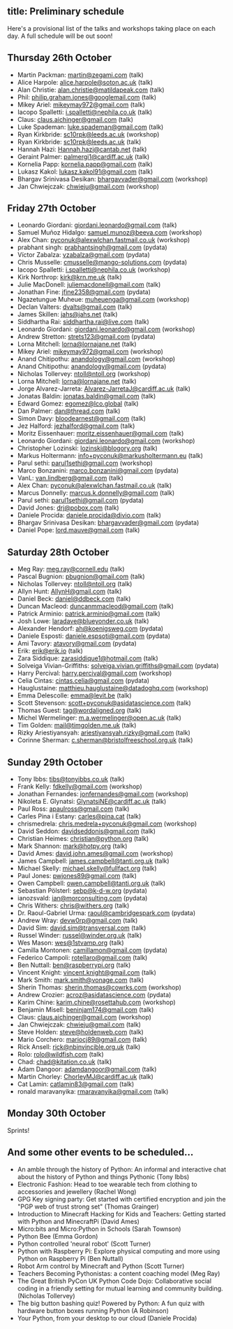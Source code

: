 title: Preliminary schedule
---

Here's a provisional list of the talks and workshops taking place on each day.  A full schedule will be out soon!

## Thursday 26th October
 * Martin Packman: martin@zegami.com (talk)
 * Alice Harpole: alice.harpole@soton.ac.uk (talk)
 * Alan Christie: alan.christie@matildapeak.com (talk)
 * Phil: philip.graham.jones@googlemail.com (talk)
 * Mikey Ariel: mikeymay972@gmail.com (talk)
 * Iacopo Spalletti: i.spalletti@nephila.co.uk (talk)
 * Claus: claus.aichinger@gmail.com (talk)
 * Luke Spademan: luke.spademan@gmail.com (talk)
 * Ryan Kirkbride: sc10rpk@leeds.ac.uk (workshop)
 * Ryan Kirkbride: sc10rpk@leeds.ac.uk (talk)
 * Hannah Hazi: Hannah.hazi@cantab.net (talk)
 * Geraint Palmer: palmergi1@cardiff.ac.uk (talk)
 * Kornelia Papp: kornelia.papp@gmail.com (talk)
 * Lukasz Kakol: lukasz.kakol91@gmail.com (talk)
 * Bhargav Srinivasa Desikan: bhargavvader@gmail.com (workshop)
 * Jan Chwiejczak: chwieju@gmail.com (workshop)

## Friday 27th October
 * Leonardo Giordani: giordani.leonardo@gmail.com (talk)
 * Samuel Muñoz Hidalgo: samuel.munoz@beeva.com (workshop)
 * Alex Chan: pyconuk@alexwlchan.fastmail.co.uk (workshop)
 * prabhant singh: prabhantsingh@gmail.com (pydata)
 * Víctor Zabalza: vzabalza@gmail.com (pydata)
 * Chris Musselle: cmusselle@mango-solutions.com (pydata)
 * Iacopo Spalletti: i.spalletti@nephila.co.uk (workshop)
 * Kirk Northrop: kirk@krn.me.uk (talk)
 * Julie MacDonell: juliemacdonell@gmail.com (talk)
 * Jonathan Fine: jfine2358@gmail.com (pydata)
 * Ngazetungue Muheue: muheuenga@gmail.com (workshop)
 * Declan Valters: dvalts@gmail.com (talk)
 * James Skillen: jahs@jahs.net (talk)
 * Siddhartha Rai: siddhartha.rai@live.com (talk)
 * Leonardo Giordani: giordani.leonardo@gmail.com (workshop)
 * Andrew Stretton: strets123@gmail.com (pydata)
 * Lorna Mitchell: lorna@lornajane.net (talk)
 * Mikey Ariel: mikeymay972@gmail.com (workshop)
 * Anand Chitipothu: anandology@gmail.com (workshop)
 * Anand Chitipothu: anandology@gmail.com (pydata)
 * Nicholas Tollervey: ntoll@ntoll.org (workshop)
 * Lorna Mitchell: lorna@lornajane.net (talk)
 * Jorge Alvarez-Jarreta: Alvarez-JarretaJ@cardiff.ac.uk (talk)
 * Jonatas Baldin: jonatas.baldin@gmail.com (talk)
 * Edward Gomez: egomez@lco.global (talk)
 * Dan Palmer: dan@thread.com (talk)
 * Simon Davy: bloodearnest@gmail.com (talk)
 * Jez Halford: jezhalford@gmail.com (talk)
 * Moritz Eissenhauer: moritz.eissenhauer@gmail.com (talk)
 * Leonardo Giordani: giordani.leonardo@gmail.com (workshop)
 * Christopher Lozinski: lozinski@blogory.org (talk)
 * Markus Holtermann: info+pyconuk@markusholtermann.eu (talk)
 * Parul sethi: parul1sethi@gmail.com (workshop)
 * Marco Bonzanini: marco.bonzanini@gmail.com (pydata)
 * VanL: van.lindberg@gmail.com (talk)
 * Alex Chan: pyconuk@alexwlchan.fastmail.co.uk (talk)
 * Marcus Donnelly: marcus.k.donnelly@gmail.com (talk)
 * Parul sethi: parul1sethi@gmail.com (pydata)
 * David Jones: drj@pobox.com (talk)
 * Daniele Procida: daniele.procida@divio.com (talk)
 * Bhargav Srinivasa Desikan: bhargavvader@gmail.com (pydata)
 * Daniel Pope: lord.mauve@gmail.com (talk)

## Saturday 28th October
 * Meg Ray: meg.ray@cornell.edu (talk)
 * Pascal Bugnion: pbugnion@gmail.com (talk)
 * Nicholas Tollervey: ntoll@ntoll.org (talk)
 * Allyn Hunt: AllynH@gmail.com (talk)
 * Daniel Beck: daniel@ddbeck.com (talk)
 * Duncan Macleod: duncanmmacleod@gmail.com (talk)
 * Patrick Arminio: patrick.arminio@gmail.com (talk)
 * Josh Lowe: laradave@blueyonder.co.uk (talk)
 * Alexander Hendorf: ah@koenigsweg.com (pydata)
 * Daniele Esposti: daniele.espsoti@gmail.com (pydata)
 * Ami Tavory: atavory@gmail.com (pydata)
 * Erik: erik@erik.io (talk)
 * Zara Siddique: zarasiddique1@hotmail.com (talk)
 * Solveiga Vivian-Griffiths: solveiga.vivian.griffiths@gmail.com (pydata)
 * Harry Percival: harry.percival@gmail.com (workshop)
 * Celia Cintas: cintas.celia@gmail.com (pydata)
 * Hauglustaine: matthieu.hauglustaine@datadoghq.com (workshop)
 * Emma Delescolle: emma@levit.be (talk)
 * Scott Stevenson: scott+pyconuk@asidatascience.com (talk)
 * Thomas Guest: tag@wordaligned.org (talk)
 * Michel Wermelinger: m.a.wermelinger@open.ac.uk (talk)
 * Tim Golden: mail@timgolden.me.uk (talk)
 * Rizky Ariestiyansyah: ariestiyansyah.rizky@gmail.com (talk)
 * Corinne Sherman: c.sherman@bristolfreeschool.org.uk (talk)

## Sunday 29th October
 * Tony Ibbs: tibs@tonyibbs.co.uk (talk)
 * Frank Kelly: fdkelly@gmail.com (workshop)
 * Jonathan Fernandes: jonfernandes@gmail.com (workshop)
 * Nikoleta E. Glynatsi: GlynatsiNE@cardiff.ac.uk (talk)
 * Paul Ross: apaulross@gmail.com (talk)
 * Carles Pina i Estany: carles@pina.cat (talk)
 * chrismedrela: chris.medrela+pyconuk@gmail.com (workshop)
 * David Seddon: davidseddonis@gmail.com (talk)
 * Christian Heimes: christian@python.org (talk)
 * Mark Shannon: mark@hotpy.org (talk)
 * David Ames: david.john.ames@gmail.com (workshop)
 * James Campbell: james.campbell@tanti.org.uk (talk)
 * Michael Skelly: michael.skelly@fullfact.org (talk)
 * Paul Jones: pwjones89@gmail.com (talk)
 * Owen Campbell: owen.campbell@tanti.org.uk (talk)
 * Sebastian Pölsterl: sebp@k-d-w.org (pydata)
 * ianozsvald: ian@morconsulting.com (pydata)
 * Chris Withers: chris@withers.org (talk)
 * Dr. Raoul-Gabriel Urma: raoul@cambridgespark.com (pydata)
 * Andrew Wray: devw0rp@gmail.com (talk)
 * David Sim: david.sim@transversal.com (talk)
 * Russel Winder: russel@winder.org.uk (talk)
 * Wes Mason: wes@1stvamp.org (talk)
 * Camilla Montonen: camillamon@gmail.com (pydata)
 * Federico Campoli: rotellaro@gmail.com (talk)
 * Ben Nuttall: ben@raspberrypi.org (talk)
 * Vincent Knight: vincent.knight@gmail.com (talk)
 * Mark Smith: mark.smith@vonage.com (talk)
 * Sherin Thomas: sherin.thomas@cowrks.com (workshop)
 * Andrew Crozier: acroz@asidatascience.com (pydata)
 * Karim Chine: karim.chine@rosettahub.com (workshop)
 * Benjamin Misell: beninjam174@gmail.com (talk)
 * Claus: claus.aichinger@gmail.com (workshop)
 * Jan Chwiejczak: chwieju@gmail.com (talk)
 * Steve Holden: steve@holdenweb.com (talk)
 * Mario Corchero: mariocj89@gmail.com (talk)
 * Rick Ansell: rick@nbinvincible.org.uk (talk)
 * Rolo: rolo@wildfish.com (talk)
 * Chad: chad@kitation.co.uk (talk)
 * Adam Dangoor: adamdangoor@gmail.com (talk)
 * Martin Chorley: ChorleyMJ@cardiff.ac.uk (talk)
 * Cat Lamin: catlamin83@gmail.com (talk)
 * ronald maravanyika: rmaravanyika@gmail.com (talk)

## Monday 30th October
Sprints!

## And some other events to be scheduled...
 * An amble through the history of Python: An informal and interactive chat about the history of Python and things Pythonic (Tony Ibbs)
 * Electronic Fashion: Head to toe wearable tech from clothing to accessories and jewellery (Rachel Wong)
 * GPG Key signing party: Get started with certified encryption and join the "PGP web of trust strong set" (Thomas Grainger)
 * Introduction to Minecraft Hacking for Kids and Teachers: Getting started with Python and MinecraftPi (David Ames)
 * Micro:bits and Micro:Python in Schools (Sarah Townson)
 * Python Bee (Emma Gordon)
 * Python controlled 'neural robot' (Scott Turner)
 * Python with Raspberry Pi: Explore physical computing and more using Python on Raspberry Pi (Ben Nuttall)
 * Robot Arm control by Minecraft and Python (Scott Turner)
 * Teachers Becoming Pythonistas: a content coaching model (Meg Ray)
 * The Great British PyCon UK Python Code Dojo: Collaborative social coding in a friendly setting for mutual learning and community building. (Nicholas Tollervey)
 * The big button bashing quiz! Powered by Python: A fun quiz with hardware button boxes running Python (A Robinson)
 * Your Python, from your desktop to our cloud (Daniele Procida)
